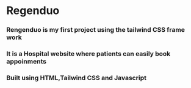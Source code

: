 # Regenduo
### Rengenduo is my first project using the tailwind CSS frame work
### It is a   Hospital website where patients can easily  book appoinments 
### Built using HTML,Tailwind CSS and Javascript
